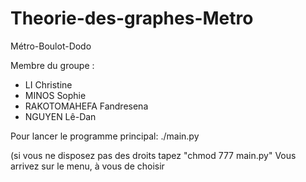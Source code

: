 # Theorie-des-graphes-Metro
Métro-Boulot-Dodo

Membre du groupe :
- LI Christine
- MINOS Sophie
- RAKOTOMAHEFA Fandresena
- NGUYEN Lê-Dan

Pour lancer le programme principal:
    ./main.py
    
(si vous ne disposez pas des droits tapez "chmod 777 main.py"
    Vous arrivez sur le menu, à vous de choisir
